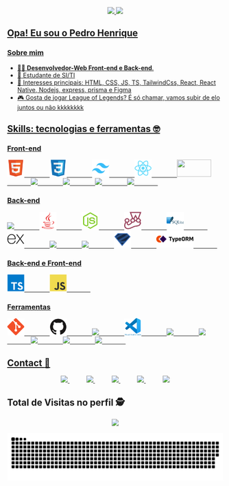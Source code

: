 <div>
          
<div align="center">
  <a href="https://github.com/PedrohvFernandes">
  <img height="180em" src="https://github-readme-stats.vercel.app/api?username=PedrohvFernandes&show_icons=true&theme=dark&include_all_commits=true&count_private=true"/>
  <img height="180em" src="https://github-readme-stats.vercel.app/api/top-langs/?username=PedrohvFernandes&layout=compact&langs_count=7&theme=dark"/>
</div>

 
 ## Opa! Eu sou o Pedro Henrique

### Sobre mim

- 👨‍💻 **Desenvolvedor-Web Front-end e Back-end**.
- 🌱 Estudante de SI/TI
- 💙 Interesses principais: HTML, CSS, JS, TS, TailwindCss, React, React Native, Nodejs, express, prisma e Figma
- :video_game: Gosta de jogar League of Legends? É só chamar, vamos subir de elo juntos ou não kkkkkkkk


## Skills: tecnologias e ferramentas :nerd_face:
  
  ### Front-end
  
  <img height="40" src="https://raw.githubusercontent.com/devicons/devicon/master/icons/html5/html5-original.svg">
  &nbsp;&nbsp;&nbsp;&nbsp;&nbsp;&nbsp;&nbsp;&nbsp;&nbsp;&nbsp;&nbsp;&nbsp;&nbsp;
  <img height="40" src="https://raw.githubusercontent.com/devicons/devicon/master/icons/css3/css3-original.svg">
  &nbsp;&nbsp;&nbsp;&nbsp;&nbsp;&nbsp;&nbsp;&nbsp;&nbsp;&nbsp;&nbsp;&nbsp;&nbsp;
  <img height="40" src="https://raw.githubusercontent.com/devicons/devicon/1119b9f84c0290e0f0b38982099a2bd027a48bf1/icons/tailwindcss/tailwindcss-plain.svg">
  &nbsp;&nbsp;&nbsp;&nbsp;&nbsp;&nbsp;&nbsp;&nbsp;&nbsp;&nbsp;&nbsp;&nbsp;&nbsp;
  <img height="40" src="https://raw.githubusercontent.com/devicons/devicon/master/icons/react/react-original.svg">
  &nbsp;&nbsp;&nbsp;&nbsp;&nbsp;&nbsp;&nbsp;&nbsp;&nbsp;&nbsp;&nbsp;&nbsp;&nbsp;
  <img height="40" width='80' src="https://camo.githubusercontent.com/272811d860f3fab0dd8ff0690e2ca36afbf0c96ad44100b8d42dfdce8511679b/68747470733a2f2f6178696f732d687474702e636f6d2f6173736574732f6c6f676f2e737667">
  &nbsp;&nbsp;&nbsp;&nbsp;&nbsp;&nbsp;&nbsp;&nbsp;&nbsp;&nbsp;&nbsp;&nbsp;&nbsp; 
  <img height="40"src="https://play-lh.googleusercontent.com/algsmuhitlyCU_Yy3IU7-7KYIhCBwx5UJG4Bln-hygBjjlUVCiGo1y8W5JNqYm9WW3s=w240-h480">
  &nbsp;&nbsp;&nbsp;&nbsp;&nbsp;&nbsp;&nbsp;&nbsp;&nbsp;&nbsp;&nbsp;&nbsp;&nbsp; 
  <img height="40"src="https://vitejs.dev/logo-with-shadow.png">
  &nbsp;&nbsp;&nbsp;&nbsp;&nbsp;&nbsp;&nbsp;&nbsp;&nbsp;&nbsp;&nbsp;&nbsp;&nbsp; 
  <img height="40" src="https://radix-ui.com/social/default.png">
  &nbsp;&nbsp;&nbsp;&nbsp;&nbsp;&nbsp;&nbsp;&nbsp;&nbsp;&nbsp;&nbsp;&nbsp;&nbsp;
  <img height="40" src="https://raw.githubusercontent.com/phosphor-icons/phosphor-icons/HEAD/meta/phosphor-mark-tight-yellow.png">
  &nbsp;&nbsp;&nbsp;&nbsp;&nbsp;&nbsp;&nbsp;&nbsp;&nbsp;&nbsp;&nbsp;&nbsp;&nbsp;
  
  ### Back-end
  
   <img height="40" src="https://github.com/amido/azure-vector-icons/blob/master/renders/sql-database-generic.png">
  &nbsp;&nbsp;&nbsp;&nbsp;&nbsp;&nbsp;&nbsp;&nbsp;&nbsp;&nbsp;&nbsp;&nbsp;&nbsp;
   <img height="40" src="https://raw.githubusercontent.com/devicons/devicon/master/icons/java/java-plain.svg">
  &nbsp;&nbsp;&nbsp;&nbsp;&nbsp;&nbsp;&nbsp;&nbsp;&nbsp;&nbsp;&nbsp;&nbsp;&nbsp;
   <img height="40" src="https://raw.githubusercontent.com/devicons/devicon/master/icons/nodejs/nodejs-plain.svg">
  &nbsp;&nbsp;&nbsp;&nbsp;&nbsp;&nbsp;&nbsp;&nbsp;&nbsp;&nbsp;&nbsp;&nbsp;&nbsp;
   <img height="40" src="https://github.com/devicons/devicon/blob/master/icons/jest/jest-plain.svg">
  &nbsp;&nbsp;&nbsp;&nbsp;&nbsp;&nbsp;&nbsp;&nbsp;&nbsp;&nbsp;&nbsp;&nbsp;&nbsp;
   <img height="40" src="https://github.com/devicons/devicon/blob/master/icons/sqlite/sqlite-original-wordmark.svg">
  &nbsp;&nbsp;&nbsp;&nbsp;&nbsp;&nbsp;&nbsp;&nbsp;&nbsp;&nbsp;&nbsp;&nbsp;&nbsp;
   <img height="40" src="https://github.com/devicons/devicon/blob/master/icons/express/express-original.svg">
  &nbsp;&nbsp;&nbsp;&nbsp;&nbsp;&nbsp;&nbsp;&nbsp;&nbsp;&nbsp;&nbsp;&nbsp;&nbsp;
   <img height="40" src="https://www.fastify.io/images/fastify-logo-inverted.2180cc6b1919d47a.png">
  &nbsp;&nbsp;&nbsp;&nbsp;&nbsp;&nbsp;&nbsp;&nbsp;&nbsp;&nbsp;&nbsp;&nbsp;&nbsp;
   <img height="40" src="https://prismalens.vercel.app/header/logo-dark.svg">
  &nbsp;&nbsp;&nbsp;&nbsp;&nbsp;&nbsp;&nbsp;&nbsp;&nbsp;&nbsp;&nbsp;&nbsp;&nbsp;
   <img height="40" src="https://raw.githubusercontent.com/colinhacks/zod/HEAD/logo.svg">
  &nbsp;&nbsp;&nbsp;&nbsp;&nbsp;&nbsp;&nbsp;&nbsp;&nbsp;&nbsp;&nbsp;&nbsp;&nbsp;
   <img height="40" src="https://github.com/typeorm/typeorm/raw/master/resources/logo_big.png">
  &nbsp;&nbsp;&nbsp;&nbsp;&nbsp;&nbsp;&nbsp;&nbsp;&nbsp;&nbsp;&nbsp;&nbsp;&nbsp;
  
  ### Back-end e Front-end
  
  <img height="40" src="https://raw.githubusercontent.com/devicons/devicon/1119b9f84c0290e0f0b38982099a2bd027a48bf1/icons/typescript/typescript-plain.svg">
  &nbsp;&nbsp;&nbsp;&nbsp;&nbsp;&nbsp;&nbsp;&nbsp;&nbsp;&nbsp;&nbsp;&nbsp;&nbsp;
  <img height="40" src="https://raw.githubusercontent.com/devicons/devicon/master/icons/javascript/javascript-original.svg">
  &nbsp;&nbsp;&nbsp;&nbsp;&nbsp;&nbsp;&nbsp;&nbsp;&nbsp;&nbsp;&nbsp;&nbsp;&nbsp;
  
  ### Ferramentas
  
  <img height="40" src="https://raw.githubusercontent.com/devicons/devicon/master/icons/git/git-original.svg">
  &nbsp;&nbsp;&nbsp;&nbsp;&nbsp;&nbsp;&nbsp;&nbsp;&nbsp;&nbsp;&nbsp;&nbsp;&nbsp;
  <img height="40" src="https://raw.githubusercontent.com/devicons/devicon/master/icons/github/github-original.svg">
  &nbsp;&nbsp;&nbsp;&nbsp;&nbsp;&nbsp;&nbsp;&nbsp;&nbsp;&nbsp;&nbsp;&nbsp;&nbsp;
  <img height="40" src="https://camo.githubusercontent.com/cdd289ae72f33665800bc6a63936d5afa0454214d520945780894151112a055f/68747470733a2f2f63646e2e6a7364656c6976722e6e65742f67682f64657669636f6e732f64657669636f6e2f69636f6e732f6669676d612f6669676d612d6f726967696e616c2e737667">
  &nbsp;&nbsp;&nbsp;&nbsp;&nbsp;&nbsp;&nbsp;&nbsp;&nbsp;&nbsp;&nbsp;&nbsp;&nbsp;
  <img height="40" src="https://github.com/devicons/devicon/blob/master/icons/vscode/vscode-original-wordmark.svg">
  &nbsp;&nbsp;&nbsp;&nbsp;&nbsp;&nbsp;&nbsp;&nbsp;&nbsp;&nbsp;&nbsp;&nbsp;&nbsp;
  <img height="40" src="https://play-lh.googleusercontent.com/yZsmiNjmji3ZoOuLthoVvptLB9cZ0vCmitcky4OUXNcEFV3IEQkrBD2uu5kuWRF5_ERA=s48">
  &nbsp;&nbsp;&nbsp;&nbsp;&nbsp;&nbsp;&nbsp;&nbsp;&nbsp;&nbsp;&nbsp;&nbsp;&nbsp;
  <img height="40" src="https://insomnia.rest/images/insomnia-logo.svg">
  &nbsp;&nbsp;&nbsp;&nbsp;&nbsp;&nbsp;&nbsp;&nbsp;&nbsp;&nbsp;&nbsp;&nbsp;&nbsp;
  <img height="40" src="https://avatars.githubusercontent.com/u/56705483">
  &nbsp;&nbsp;&nbsp;&nbsp;&nbsp;&nbsp;&nbsp;&nbsp;&nbsp;&nbsp;&nbsp;&nbsp;&nbsp;
  <img height="40" src="https://desktop.github.com/images/desktop-icon.svg">
  &nbsp;&nbsp;&nbsp;&nbsp;&nbsp;&nbsp;&nbsp;&nbsp;&nbsp;&nbsp;&nbsp;&nbsp;&nbsp;
  <img height="40" src="https://www.beekeeperstudio.io/assets/img/logos/bk-logo-yellow-icon-3761c77d1abf26d329e20e3b5cf05cabfa00fb9225054be62707b0693991d380.svg">
  &nbsp;&nbsp;&nbsp;&nbsp;&nbsp;&nbsp;&nbsp;&nbsp;&nbsp;&nbsp;&nbsp;&nbsp;&nbsp;
          
## Contact :iphone:

<p align="center">
    <a href="https://www.youtube.com/channel/UCTh24bNmq62KintRmpSnZxQ" target="_blank"><img src="https://img.shields.io/badge/-Youtube-%23333?style=for-the-badge&logo=youtube&logoColor=white" target="_blank">
    </a>
    &nbsp;&nbsp;&nbsp;&nbsp;&nbsp;&nbsp;&nbsp;&nbsp;&nbsp;
<a href = "mailto: pedrohv20fernandes@gmail.com">
 <img src="https://img.shields.io/badge/-Gmail-%23EA4335?style=for-the-badge&logo=gmail&logoColor=white" target="_blank">
    </a>
    &nbsp;&nbsp;&nbsp;&nbsp;&nbsp;&nbsp;&nbsp;&nbsp;&nbsp;
    <a href="https://www.linkedin.com/in/pedro-henrique-vieira-fernandes/" target="_blank"><img src="https://img.shields.io/badge/-LinkedIn-%230077B5?style=for-the-badge&logo=linkedin&logoColor=white" target="_blank">
    </a>
  &nbsp;&nbsp;&nbsp;&nbsp;&nbsp;&nbsp;&nbsp;&nbsp;&nbsp;
     <a href="https://www.instagram.com/pedro17fernandes" target="_blank"><img src="https://img.shields.io/badge/-Instagram-%23E4405F?style=for-the-badge&logo=instagram&logoColor=white" target="_blank">
    </a>
   &nbsp;&nbsp;&nbsp;&nbsp;&nbsp;&nbsp;&nbsp;&nbsp;&nbsp;
     <a href="https://github.com/PedrohvFernandes">
        <img  src="https://img.shields.io/badge/github-%23100000.svg?&style=for-the-badge&logo=github&logoColor=white&link=mailto:https://github.com/PedrohvFernandes">
    </a>
</p>

<p align="center"> 

 ## Total de Visitas no perfil :detective: <br>
 <p align="center"> 
   <img alingn="center" src="https://profile-counter.glitch.me/PedrohvFernandes/count.svg" />
 </p>

</p>

  ![Snake animation](https://github.com/PedrohvFernandes/PedrohvFernandes/blob/output/github-contribution-grid-snake.svg)
 
</div>
